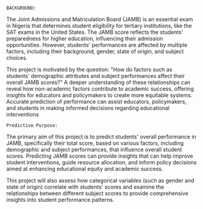	BACKGROUND:
The Joint Admissions and Matriculation Board (JAMB) is an essential exam in Nigeria that determines student eligibility for tertiary institutions, like the SAT exams in the United States. The JAMB score reflects the students' preparedness for higher education, influencing their admission opportunities. However, students' performances are affected by multiple factors, including their background, gender, state of origin, and subject choices.

This project is motivated by the question: "How do factors such as students' demographic attributes and subject performances affect their overall JAMB scores?" A deeper understanding of these relationships can reveal how non-academic factors contribute to academic success, offering insights for educators and policymakers to create more equitable systems. Accurate prediction of performance can assist educators, policymakers, and students in making informed decisions regarding educational interventions 

	Predictive Purpose:
The primary aim of this project is to predict students' overall performance in JAMB, specifically their total score, based on various factors, including demographic and subject performances, that influence overall student scores. Predicting JAMB scores can provide insights that can help improve student interventions, guide resource allocation, and inform policy decisions aimed at enhancing educational equity and academic success.

This project will also assess how categorical variables (such as gender and state of origin) correlate with students' scores and examine the relationships between different subject scores to provide comprehensive insights into student performance patterns.

